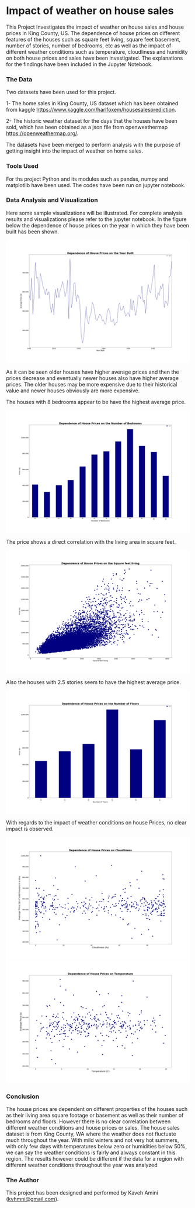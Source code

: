 # Impact of weather on house sales

This Project Investigates the impact of weather on house sales and house prices in King County, US. The dependence of house prices on different features of the houses such as square feet living, square feet basement, number of stories, number of bedrooms, etc as well as the impact of different weather conditions such as temperature, cloudliness and humidity on both house prices and sales have been investigated. The explanations for the findings have been included in the Jupyter Notebook.

### The Data

Two datasets have been used for this project.

1- The home sales in King County, US dataset which has been obtained from kaggle https://www.kaggle.com/harlfoxem/housesalesprediction.


2- The historic weather dataset for the days that the houses have been sold, which has been obtained as a json file from openweathermap https://openweathermap.org/.

The datasets have been merged to perform analysis with the purpose of getting insight into the impact of weather on home sales.


### Tools Used

For ths project Python and its modules such as pandas, numpy and matplotlib have been used. The codes have been run on jupyter notebook.

### Data Analysis and Visualization

Here some sample visualizations will be illustrated. For complete analysis results and visualizations please refer to the jupyter notebook.
In the figure below the dependence of house prices on the year in which they have been built has been shown.

<img src="https://github.com/kavehamini/Impact_of_weather_on_home_sales/blob/master/The%20Project/housepricesvsyearbuilt.png">
    
As it can be seen older houses have higher average prices and then the prices decrease and eventually newer houses also have higher average prices. The older houses may be more expensive due to their historical value and newer houses obviously are more expensive.

The houses with 8 bedrooms appear to be have the highest average price.

<img src="https://github.com/kavehamini/Impact_of_weather_on_home_sales/blob/master/The%20Project/housepricesvsbedrooms.png">

The price shows a direct correlation with the living area in square feet.

<img src="https://github.com/kavehamini/Impact_of_weather_on_home_sales/blob/master/The%20Project/housepricesvssqrftliving.png">

Also the houses with 2.5 stories seem to have the highest average price.

<img src="https://github.com/kavehamini/Impact_of_weather_on_home_sales/blob/master/The%20Project/housepricesvssqrftfloors.png">

With regards to the impact of weather conditions on house Prices, no clear impact is observed.

<img src="https://github.com/kavehamini/Impact_of_weather_on_home_sales/blob/master/The%20Project/cloudlinessvshouseprices.png">

<img src="https://github.com/kavehamini/Impact_of_weather_on_home_sales/blob/master/The%20Project/temperaturevshouseprices.png">




### Conclusion

The house prices are dependent on different properties of the houses such as their living area square footage or basement as well as their number of bedrooms and floors. However there is no clear correlation between different weather conditions and house prices or sales. The house sales dataset is from King County, WA where the weather does not fluctuate much throughout the year. With mild winters and not very hot summers, with only few days with temperatures below zero or humidities below 50%, we can say the weather conditions is fairly and always constant in this region. The results however could be different if the data for a region with different weather conditions throughout the year was analyzed


### The Author

This project has been designed and performed by Kaveh Amini (kvhmni@gmail.com).